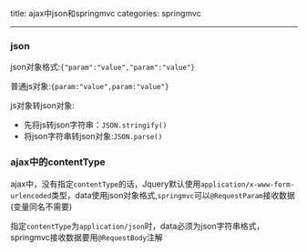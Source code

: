 title: ajax中json和springmvc
categories: springmvc

---

### json

json对象格式:`{"param":"value","param":"value"}`

普通js对象:`{param:"value",param:"value"}`



js对象转json对象:

- 先将js转json字符串：`JSON.stringify()`
- 将json字符串转json对象:`JSON.parse()`

### ajax中的contentType

ajax中，没有指定`contentType`的话，Jquery默认使用`application/x-www-form-urlencoded`类型，data使用json对象格式,`springmvc`可以`@RequestParam`接收数据(变量同名不需要)

指定`contentType`为`application/json`时，data必须为json字符串格式，springmvc接收数据要用`@RequestBody`注解

